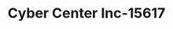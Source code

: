 ---
f_zip-code: 90211
f_state-code: CA
title: Cyber Center Inc-15617
f_phone: 310-360-6760
f_city-only: Beverly Hills
f_address: 287 South Robertson Boulevard Beverly Hills
f_location-unique-id: '15617'
slug: cyber-center-inc-15617
updated-on: '2024-05-30T13:46:58.046Z'
created-on: '2024-05-30T13:36:59.803Z'
published-on: '2024-05-30T13:54:32.469Z'
f_city-state: cms/city/beverly-hills-ca.md
f_company: cms/company/cyber-center-inc.md
f_state: cms/state/california.md
layout: '[payday-loan].html'
tags: payday-loan
---